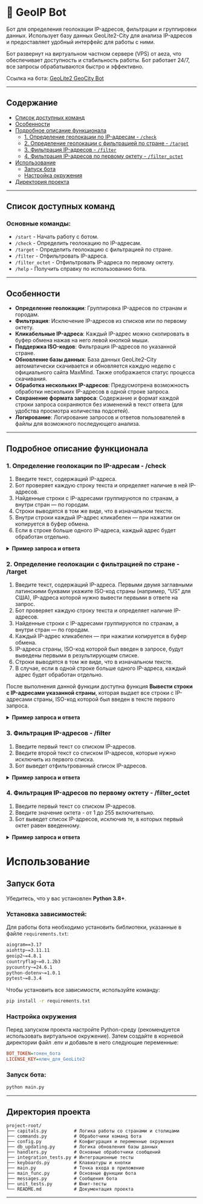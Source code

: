 # 🤖 GeoIP Bot

Бот для определения геолокации IP-адресов, фильтрации и группировки данных. Использует базу данных GeoLite2-City для анализа IP-адресов и предоставляет удобный интерфейс для работы с ними.

Бот развернут на виртуальном частном сервере (VPS) от aeza, что обеспечивает доступность и стабильность работы. Бот работает 24/7, все запросы обрабатываются быстро и эффективно.

Ссылка на бота: [GeoLite2 GeoCity Bot](https://t.me/geolite2geocity_bot)

---

## Содержание

- [Список доступных команд](#список-доступных-команд)
- [Особенности](#особенности)
- [Подробное описание функционала](#подробное-описание-функционала)
  - [1. Определение геолокации по IP-адресам - `/check`](#1-определение-геолокации-по-ip-адресам---check)
  - [2. Определение геолокации с фильтрацией по стране - `/target`](#2-определение-геолокации-с-фильтрацией-по-стране---target)
  - [3. Фильтрация IP-адресов - `/filter`](#3-фильтрация-ip-адресов---filter)
  - [4. Фильтрация IP-адресов по первому октету - `/filter_octet`](#4-фильтрация-ip-адресов-по-первому-октету---filter_octet)
- [Использование](#использование)
  - [Запуск бота](#запуск-бота)
  - [Настройка окружения](#настройка-окружения)
- [Директория проекта](#директория-проекта)

---
## Список доступных команд

### Основные команды:
- `/start` - Начать работу с ботом.
- `/check` - Определить геолокацию по IP-адресам.
- `/target` - Определить геолокацию с фильтрацией по стране.
- `/filter` - Отфильтровать IP-адреса.
- `/filter_octet` - Отфильтровать IP-адреса по первому октету.
- `/help` - Получить справку по использованию бота.
---

## Особенности

- **Определение геолокации**: Группировка IP-адресов по странам и городам.
- **Фильтрация**: Исключение IP-адресов из списков или по первому октету.
- **Кликабельные IP-адреса**: Каждый IP-адрес можно скопировать в буфер обмена нажав на него левой кнопкой мыши.
- **Поддержка ISO-кодов**: Фильтрация IP-адресов по указанной стране.
- **Обновление базы данных**: База данных GeoLite2-City автоматически скачивается и обновляется каждую неделю с официального сайта MaxMind. Также отображается статус процесса скачивания.
- **Обработка нескольких IP-адресов**: Предусмотрена возможность обработки нескольких IP-адресов в одной строке запроса.
- **Сохранение формата запроса**: Содержание и формат каждой строки запроса сохраняются без изменений в текст ответа (для удобства просмотра количества подсетей).
- **Логирование**: Логирование запросов и ответов пользователей в файлы для возможного последующего анализа.
---

## Подробное описание функционала

### 1. Определение геолокации по IP-адресам - /check

1. Введите текст, содержащий IP-адреса.
2. Бот проверяет каждую строку текста и определяет наличие в ней IP-адресов.
3. Найденные строки с IP-адресами группируются по странам, а внутри стран — по городам.
4. Строки выводятся в том же виде, что в изначальном тексте.
5. Внутри строки каждый IP-адрес кликабелен — при нажатии он копируется в буфер обмена.
6. Если в строке больше одного IP-адреса, каждый адрес будет обработан отдельно.

<details>
<summary><b>Пример запроса и ответа</b></summary>

<br>

<b>Запрос:</b>

123.123.123

124.124.124

155.155.155

155.8.15.15

200.0.0.0

<b>Ответ:</b>

🇨🇳 CN (Китай)

Пекин

123.123.123

🇮🇳 IN (Индия)

Дели (Нью-Дели)

124.124.124

🇺🇸 US (США)

Вашингтон

155.155.155

Огаста

155.8.15.15

🇪🇨 EC (Эквадор)

Гуаякиль

200.0.0.0

</details>


### 2. Определение геолокации с фильтрацией по стране - /target

1. Введите текст, содержащий IP-адреса. Первыми двумя заглавными латинскими буквами укажите ISO-код страны
(например, \"US\" для США), IP-адреса которой нужно вывести первыми в ответе на запрос.
2. Бот проверяет каждую строку текста и определяет наличие IP-адресов.
3. Найденные строки с IP-адресами группируются по странам, а внутри стран — по городам.
4. Каждый IP-адрес кликабелен — при нажатии копируется в буфер обмена.
5. IP-адреса страны, ISO-код которой был введен в запросе, будут выведены первыми в результирующем списке.
6. Строки выводятся в том же виде, что в изначальном тексте.
7. В случае, если в одной строке больше одного IP-адреса, каждый адрес будет обработан отдельно.

После выполнения данной функции доступна функция <b>Вывести строки с IP-адресами указанной страны</b>,
которая выдает все строки с IP-адресами страны, ISO-код которой был введен в тексте первого запроса.

<details>
<summary><b>Пример запроса и ответа</b></summary>

<br>

<b>Запрос:</b>

US

200.255.255

177.177.177

222.222.222

33.33.33

13.4.5

<b>Ответ:</b>

🇺🇸 US

Вашингтон

33.33.33

13.4.5

🇧🇷 BR (Бразилия)

Рио-де-Жанейро

200.255.255

Бразилиа

177.177.177

🇨🇳 CN (Китай)

Пекин

222.222.222

<b>Ответ при нажатии кнопки "Вывести строки с IP-адресами указанной страны":</b>

33.33.33

13.4.5

</details>

### 3. Фильтрация IP-адресов - /filter

1. Введите первый текст со списком IP-адресов.
2. Введите второй текст со списком IP-адресов, которые нужно исключить из первого списка.
3. Бот выведет отфильтрованный список IP-адресов.

<details>
<summary><b>Пример запроса и ответа</b></summary>

<br>

<b>Первый запрос:</b>

204.234.228. - 2 прокси

31.47.176. - 3 прокси

115.214.228. - 2 прокси

135.51.88. - 1 прокси

<b>Второй запрос:</b>

204.234.228. - 2 прокси

31.47.176. - 3 прокси

<b>Ответ:</b>

Отфильтрованные IP-адреса:

115.214.228

135.51.88

</details>

### 4. Фильтрация IP-адресов по первому октету - /filter_octet

1. Введите первый текст со списком IP-адресов.
2. Введите значение октета - от 1 до 255 включительно.
3. Бот выведет список IP-адресов, исключив те, в которых первый октет равен введенному.

<details>
<summary><b>Пример запроса и ответа</b></summary>

<br>

<b>Первый запрос:</b>

204.234.228. - 2 прокси

204.47.176. - 3 прокси

115.214.228. - 2 прокси

135.51.88. - 1 прокси

<b>Второй запрос:</b>

204

<b>Ответ:</b>

Отфильтрованные IP-адреса:

115.214.228

135.51.88

</details>

# Использование

## Запуск бота

Убедитесь, что у вас установлен **Python 3.8+**.

### Установка зависимостей:
Для работы бота необходимо установить библиотеки, указанные в файле `requirements.txt`:

```txt
aiogram==3.17
aiohttp~=3.11.11
geoip2~=4.8.1
countryflag~=0.1.2b3
pycountry~=24.6.1
python-dotenv~=1.0.1
pytest~=8.3.4
```

Чтобы установить все зависимости, используйте команду:

```bash
pip install -r requirements.txt
```

### Настройка окружения
Перед запуском проекта настройте Python-среду (рекомендуется использовать виртуальное окружение). Затем создайте в корневой директории файл .env и добавьте в него следующие переменные:

```ini
BOT_TOKEN=токен_бота
LICENSE_KEY=ключ_для_GeoLite2
```

### Запуск бота:
```bash
python main.py
```

---

## Директория проекта
```plaintext
project-root/
├── capitals.py          # Логика работы со странами и столицами
├── commands.py          # Обработчики команд бота
├── config.py            # Конфигурация и переменные окружения
├── db_updating.py       # Логика обновления базы данных
├── handlers.py          # Основные обработчики сообщений
├── integration_tests.py # Интеграционные тесты
├── keyboards.py         # Клавиатуры и кнопки
├── main.py              # Точка входа в приложение
├── main_func.py         # Основные функции бота
├── messages.py          # Сообщения бота
├── unit_tests.py        # Юнит-тесты
└── README.md            # Документация проекта
```
---
